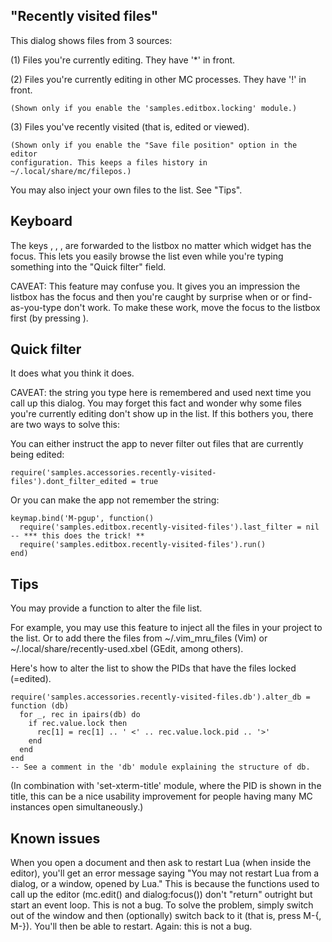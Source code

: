 "Recently visited files"
------------------------

This dialog shows files from 3 sources:

(1) Files you're currently editing. They have '*' in front.

(2) Files you're currently editing in other MC processes. They have '!' in front.

    (Shown only if you enable the 'samples.editbox.locking' module.)

(3) Files you've recently visited (that is, edited or viewed).

    (Shown only if you enable the "Save file position" option in the editor
    configuration. This keeps a files history in ~/.local/share/mc/filepos.)

You may also inject your own files to the list. See "Tips".


Keyboard
--------

The keys <up>, <down>, <pgup>, <pgdn> are forwarded to the listbox
no matter which widget has the focus. This lets you easily
browse the list even while you're typing something into the
"Quick filter" field.

CAVEAT: This feature may confuse you. It gives you an impression the
listbox has the focus and then you're caught by surprise when <home>
or <end> or find-as-you-type don't work. To make these work,
move the focus to the listbox first (by pressing <tab>).


Quick filter
------------

It does what you think it does.

CAVEAT: the string you type here is remembered and used next time you call
up this dialog. You may forget this fact and wonder why some files you're
currently editing don't show up in the list. If this bothers you, there are
two ways to solve this:

You can either instruct the app to never filter out files that are currently
being edited:

    require('samples.accessories.recently-visited-files').dont_filter_edited = true

Or you can make the app not remember the string:

    keymap.bind('M-pgup', function()
      require('samples.editbox.recently-visited-files').last_filter = nil  -- *** this does the trick! **
      require('samples.editbox.recently-visited-files').run()
    end)


Tips
----

You may provide a function to alter the file list.

For example, you may use this feature to inject all the files in
your project to the list. Or to add there the files from ~/.vim_mru_files
(Vim) or ~/.local/share/recently-used.xbel (GEdit, among others).

Here's how to alter the list to show the PIDs that have the files
locked (=edited).

    require('samples.accessories.recently-visited-files.db').alter_db = function (db)
      for _, rec in ipairs(db) do
        if rec.value.lock then
          rec[1] = rec[1] .. ' <' .. rec.value.lock.pid .. '>'
        end
      end
    end
    -- See a comment in the 'db' module explaining the structure of db.

(In combination with 'set-xterm-title' module, where the PID is shown in
the title, this can be a nice usability improvement for people
having many MC instances open simultaneously.)


Known issues
------------

When you open a document and then ask to restart Lua (when inside the
editor), you'll get an error message saying "You may not restart Lua from
a dialog, or a window, opened by Lua." This is because the functions used to
call up the editor (mc.edit() and dialog:focus()) don't "return" outright but
start an event loop. This is not a bug. To solve the problem, simply switch
out of the window and then (optionally) switch back to it (that is,
press M-{, M-}). You'll then be able to restart. Again: this is not a bug.
